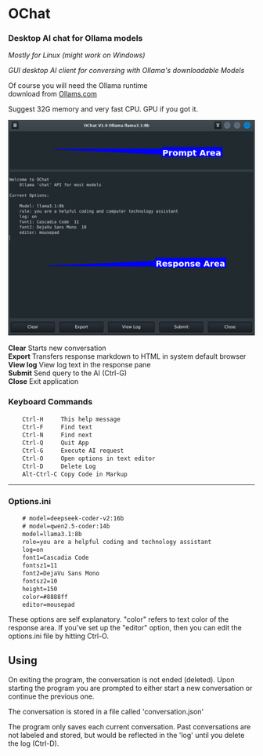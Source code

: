 # OChat
### Desktop AI chat for Ollama models

_Mostly for Linux (might work on Windows)_

_GUI desktop AI client for conversing with
    Ollama's downloadable Models_
    
Of course you will need the Ollama runtime  
download from  [Ollams.com](https://ollama.com/ "title")  

Suggest 32G memory and very fast CPU. GPU if you got it.
    
![image of the app on the desktop](images/startup.png "GUI")

**Clear** Starts new conversation  
**Export** Transfers response markdown to HTML in system default browser  
**View log** View log text in the response pane  
**Submit** Send query to the AI (Ctrl-G)  
**Close** Exit application  

### Keyboard Commands

        Ctrl-H     This help message
        Ctrl-F     Find text
        Ctrl-N     Find next
        Ctrl-Q     Quit App
        Ctrl-G     Execute AI request
        Ctrl-O     Open options in text editor
        Ctrl-D     Delete Log
        Alt-Ctrl-C Copy Code in Markup
---

### Options.ini

        # model=deepseek-coder-v2:16b
        # model=qwen2.5-coder:14b
        model=llama3.1:8b
        role=you are a helpful coding and technology assistant
        log=on
        font1=Cascadia Code
        fontsz1=11
        font2=DejaVu Sans Mono
        fontsz2=10
        height=150
        color=#8888ff
        editor=mousepad

These options are self explanatory.
"color" refers to text color of the response area.
If you've set up the "editor" option, then you can
edit the options.ini file by hitting Ctrl-O.

## Using

On exiting the program, the conversation is not ended (deleted). Upon starting the program
you are prompted to either start a new conversation or continue the previous one.

The conversation is stored in a file called 'conversation.json'

The program only saves each current conversation. Past conversations are not labeled and stored,
but would be reflected in the 'log' until you delete the log (Ctrl-D).


